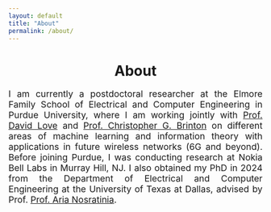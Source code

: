 ```yaml
---
layout: default
title: "About"
permalink: /about/
---
```


<h1 style="text-align: center;">About</h1>

<p style="max-width: 800px; margin: 1rem auto; text-align: justify; font-size: 1.1rem;">
  I am currently a postdoctoral researcher at the Elmore Family School of Electrical and Computer Engineering in Purdue University, where I am working jointly with 
  <a href="https://engineering.purdue.edu/~djlove/" target="_blank">Prof. David Love</a> and 
  <a href="https://www.cbrinton.net/index.html" target="_blank">Prof. Christopher G. Brinton</a> 
  on different areas of machine learning and information theory with applications in future wireless networks (6G and beyond). Before joining Purdue, I was conducting research at Nokia Bell Labs in Murray Hill, NJ. I also obtained my PhD in 2024 from the Department of Electrical and Computer Engineering at the University of Texas at Dallas, advised by Prof. 
  <a href="https://labs.utdallas.edu/aria/" target="_blank">Prof. Aria Nosratinia</a>.
</p>







